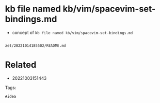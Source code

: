 # kb file named kb/vim/spacevim-set-bindings.md

- concept of `kb file named kb/vim/spacevim-set-bindings.md`

```
```

` zet/20221014185502/README.md `

# Related

- 20221003151443

Tags:

    #idea
